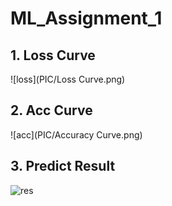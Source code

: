 # ML_Assignment_1

## 1. Loss Curve
![loss](PIC/Loss Curve.png)

## 2. Acc Curve
![acc](PIC/Accuracy Curve.png)

## 3. Predict Result
![res](PIC/Predict_ressult.png)
